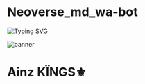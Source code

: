 # Neoverse_md_wa-bot
[![Typing SVG](https://readme-typing-svg.demolab.com?font=Fira+Code&size=35&pause=1000&center=vrai&vCenter=vrai&repeat=vrai&random=FAUX&width=435&lines=Welcome+to+Neoverse)](https://git.io/typing-svg)

![banner]( https://telegra.ph/file/bd75d35e193a7cf0e300a.jpg )
 
# Ainz KÏNGS⚜️
